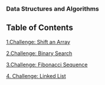 ### Data Structures and Algorithms

## Table of Contents

[1.Challenge: Shift an Array](https://github.com/ntibbals/data-structures-and-algorithms/tree/master/Challenges/Array_Shift) 

[2.Challenge: Binary Search](https://github.com/ntibbals/data-structures-and-algorithms/tree/master/Challenges/Array_Binary_Search) 

[3.Challenge: Fibonacci Sequence](https://github.com/ntibbals/data-structures-and-algorithms/tree/master/Challenges/Fib_Sequence) 

[4. Challenge: Linked List](https://github.com/ntibbals/data-structures-and-algorithms/blob/master/Challenges/LinkedList/README.md)
